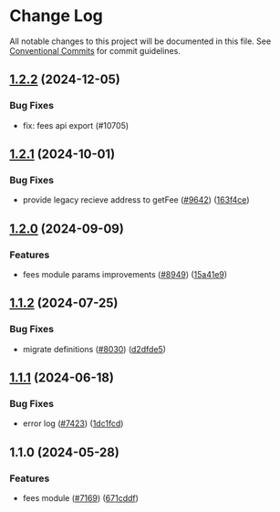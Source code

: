 # Change Log

All notable changes to this project will be documented in this file.
See [Conventional Commits](https://conventionalcommits.org) for commit guidelines.

## [1.2.2](https://github.com/ExodusMovement/exodus-hydra/compare/@exodus/fees@1.2.1...@exodus/fees@1.2.2) (2024-12-05)

### Bug Fixes

- fix: fees api export (#10705)

## [1.2.1](https://github.com/ExodusMovement/exodus-hydra/compare/@exodus/fees@1.2.0...@exodus/fees@1.2.1) (2024-10-01)

### Bug Fixes

- provide legacy recieve address to getFee ([#9642](https://github.com/ExodusMovement/exodus-hydra/issues/9642)) ([163f4ce](https://github.com/ExodusMovement/exodus-hydra/commit/163f4ce2011a814e8fde6b54150627fcc3d31c74))

## [1.2.0](https://github.com/ExodusMovement/exodus-hydra/compare/@exodus/fees@1.1.2...@exodus/fees@1.2.0) (2024-09-09)

### Features

- fees module params improvements ([#8949](https://github.com/ExodusMovement/exodus-hydra/issues/8949)) ([15a41e9](https://github.com/ExodusMovement/exodus-hydra/commit/15a41e9212cc24bca7d75687144f28e8f2fafd7f))

## [1.1.2](https://github.com/ExodusMovement/exodus-hydra/compare/@exodus/fees@1.1.1...@exodus/fees@1.1.2) (2024-07-25)

### Bug Fixes

- migrate definitions ([#8030](https://github.com/ExodusMovement/exodus-hydra/issues/8030)) ([d2dfde5](https://github.com/ExodusMovement/exodus-hydra/commit/d2dfde55dfa843eb52842f64b3aac3a6f9a59069))

## [1.1.1](https://github.com/ExodusMovement/exodus-hydra/compare/@exodus/fees@1.1.0...@exodus/fees@1.1.1) (2024-06-18)

### Bug Fixes

- error log ([#7423](https://github.com/ExodusMovement/exodus-hydra/issues/7423)) ([1dc1fcd](https://github.com/ExodusMovement/exodus-hydra/commit/1dc1fcd4be25d382291e612abafca65a1554488c))

## 1.1.0 (2024-05-28)

### Features

- fees module ([#7169](https://github.com/ExodusMovement/exodus-hydra/issues/7169)) ([671cddf](https://github.com/ExodusMovement/exodus-hydra/commit/671cddf6c6ee54b1c8b60f6c0c5dbfbf29c76894))
